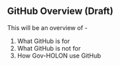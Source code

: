 ## GitHub Overview (Draft)


This will be an overview of -

1. What GitHub is for
2. What GitHub is not for
3. How Gov-HOLON use GitHub
